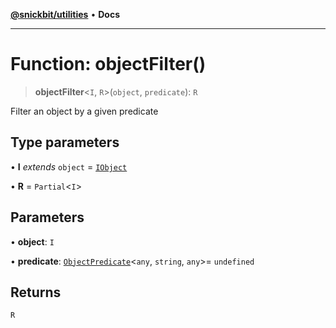 [**@snickbit/utilities**](../README.md) • **Docs**

***

# Function: objectFilter()

> **objectFilter**\<`I`, `R`\>(`object`, `predicate`): `R`

Filter an object by a given predicate

## Type parameters

• **I** *extends* `object` = [`IObject`](../type-aliases/IObject.md)

• **R** = `Partial`\<`I`\>

## Parameters

• **object**: `I`

• **predicate**: [`ObjectPredicate`](../type-aliases/ObjectPredicate.md)\<`any`, `string`, `any`\>= `undefined`

## Returns

`R`
